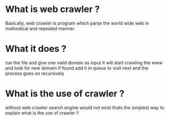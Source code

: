# What is web crawler ? 
Basically, web crawler is program which parse the world wide web in mathodical and repeated manner.
 
# What it does ?
run the file and give one valid domain as input 
it will start crawling the www and look for new domain if found add it in queue to visit next and the process goes on recursively 

# What is the use of crawler ?
without web crawler search engine would not exist thats the simplest way to explain what is the use of crawler !!
